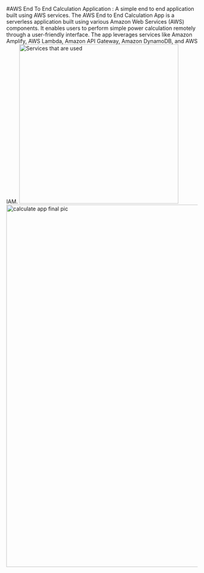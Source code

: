  #AWS End To End Calculation Application :
A simple end to end application built using AWS services.
The AWS End to End Calculation App is a serverless application built using various Amazon Web Services (AWS) components. It enables users to perform  simple power calculation remotely through a user-friendly interface. The app leverages services like Amazon Amplify, AWS Lambda, Amazon API Gateway, Amazon DynamoDB, and AWS IAM.
<img width="419" alt="Services that are used" src="https://github.com/Meldindavidsabu/AWSEndToEndCalculationapplication./assets/80899101/b5ac44f3-6473-4378-95c0-f0e1c80f726e">
<img width="953" alt="calculate app final pic" src="https://github.com/Meldindavidsabu/AWSEndToEndCalculationapplication./assets/80899101/91e78161-6aa6-4dbb-b4f6-8bba93ef3134">

